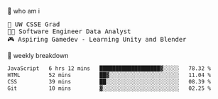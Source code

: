 🧠 who am i
<pre>
📖 UW CSSE Grad 
🧑‍💻 Software Engineer Data Analyst
🎮 Aspiring Gamedev - Learning Unity and Blender
</pre>

📂 weekly breakdown
 <!--START_SECTION:waka-->

```txt
JavaScript   6 hrs 12 mins   ███████████████████▓░░░░░   78.32 %
HTML         52 mins         ██▓░░░░░░░░░░░░░░░░░░░░░░   11.04 %
CSS          39 mins         ██░░░░░░░░░░░░░░░░░░░░░░░   08.39 %
Git          10 mins         ▓░░░░░░░░░░░░░░░░░░░░░░░░   02.25 %
```

<!--END_SECTION:waka-->
